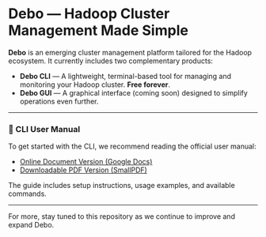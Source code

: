 # Debo — Hadoop Cluster Management Made Simple

**Debo** is an emerging cluster management platform tailored for the Hadoop ecosystem. It currently includes two complementary products:

- **Debo CLI** — A lightweight, terminal-based tool for managing and monitoring your Hadoop cluster. **Free forever**.
- **Debo GUI** — A graphical interface (coming soon) designed to simplify operations even further.

---

### 📘 CLI User Manual

To get started with the CLI, we recommend reading the official user manual:

- [Online Document Version (Google Docs)](https://docs.google.com/document/d/1f6aAdDYIo8IV4-KOuE9T5wYHQrArYjkqLgzj4ATo9Tg/edit?tab=t.0)
- [Downloadable PDF Version (SmallPDF)](https://smallpdf.com/share-document#r=result&t=8859c22169663e1a8d9d8ce731964014&i=share)

The guide includes setup instructions, usage examples, and available commands.

---

For more, stay tuned to this repository as we continue to improve and expand Debo.

